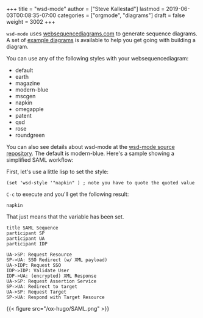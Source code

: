 +++
title = "wsd-mode"
author = ["Steve Kallestad"]
lastmod = 2019-06-03T00:08:35-07:00
categories = ["orgmode", "diagrams"]
draft = false
weight = 3002
+++

`wsd-mode` uses [websequencediagrams.com](https://www.websequencediagrams.com/) to generate sequence diagrams.  A set of
[example diagrams](https://www.websequencediagrams.com/examples.html) is available to help you get going with building a diagram.

You can use any of the following styles with your websequencediagram:

-   default
-   earth
-   magazine
-   modern-blue
-   mscgen
-   napkin
-   omegapple
-   patent
-   qsd
-   rose
-   roundgreen

You can also see details about wsd-mode at the [wsd-mode source repository](https://github.com/josteink/wsd-mode).
The default is modern-blue.  Here's a sample showing a simplified SAML
workflow:

First, let's use a little lisp to set the style:

```emacs-lisp
(set 'wsd-style '"napkin" ) ; note you have to quote the quoted value
```

`C-c` to execute and you'll get the following result:

```text
napkin
```

That just means that the variable has been set.

```wsd
title SAML Sequence
participant SP
participant UA
participant IDP

UA->SP: Request Resource
SP->UA: SSO Redirect (w/ XML payload)
UA->IDP: Request SSO
IDP->IDP: Validate User
IDP->UA: (encrypted) XML Response
UA->SP: Request Assertion Service
SP->UA: Redirect to target
UA->SP: Request Target
SP->UA: Respond with Target Resource
```

{{< figure src="/ox-hugo/SAML.png" >}}
